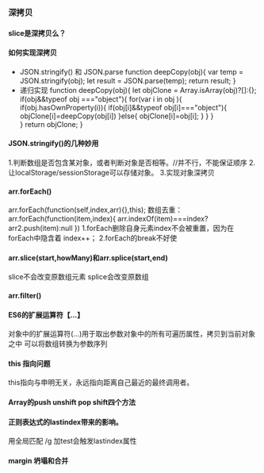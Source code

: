 ### 深拷贝
#### slice是深拷贝么？
#### 如何实现深拷贝
* JSON.stringify() 和 JSON.parse
    function deepCopy(obj){
        var temp = JSON.stringify(obj);
        let result = JSON.parse(temp);
        return result;
    }
* 递归实现
    function deepCopy(obj){
        let objClone = Array.isArray(obj)?[]:{};
        if(obj&&typeof obj ==="object"){
            for(var i in obj ){
                if(obj.hasOwnProperty(i)){
                    if(obj[i]&&typeof obj[i]==="object"){
                        objClone[i]=deepCopy(obj[i])
                    }else{
                        objClone[i]=obj[i];
                    }
                }
            }   
        }
        return objClone;
    }
#### JSON.stringify()的几种妙用
1.判断数组是否包含某对象，或者判断对象是否相等。//并不行，不能保证顺序
2.让localStorage/sessionStorage可以存储对象。
3.实现对象深拷贝
#### arr.forEach()
arr.forEach(function(self,index,arr){},this);
数组去重：
arr.forEach(function(item,index){
    arr.indexOf(item)===index?arr2.push(item):null
})
1.forEach删除自身元素index不会被重置，因为在forEach中隐含着 index++；
2.forEach的break不好使
#### arr.slice(start,howMany)和arr.splice(start,end)
slice不会改变原数组元素
splice会改变原数组
#### arr.filter()
#### ES6的扩展运算符【...】
对象中的扩展运算符(...)用于取出参数对象中的所有可遍历属性，拷贝到当前对象之中
可以将数组转换为参数序列
#### this 指向问题
this指向与申明无关，永远指向距离自己最近的最终调用者。
#### Array的push unshift pop shift四个方法
#### 正则表达式的lastindex带来的影响。
用全局匹配 /g 加test会触发lastindex属性
#### margin 坍塌和合并